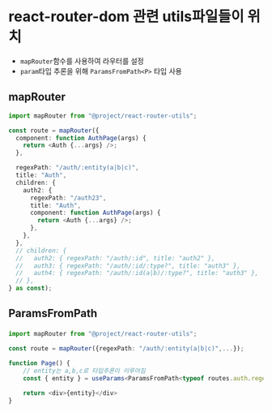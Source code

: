 # react-router-dom 관련 utils파일들이 위치

- `mapRouter`함수를 사용하여 라우터를 설정
- `param`타입 추론을 위해 `ParamsFromPath<P>` 타입 사용

## mapRouter

```typescript
import mapRouter from "@project/react-router-utils";

const route = mapRouter({
  component: function AuthPage(args) {
    return <Auth {...args} />;
  },

  regexPath: "/auth/:entity(a|b|c)",
  title: "Auth",
  children: {
    auth2: {
      regexPath: "/auth23",
      title: "Auth",
      component: function AuthPage(args) {
        return <Auth {...args} />;
      },
    },
  },
  // children: {
  //   auth2: { regexPath: "/auth/:id", title: "auth2" },
  //   auth3: { regexPath: "/auth/:id/:type?", title: "auth3" },
  //   auth4: { regexPath: "/auth/:id(a|b)/:type?", title: "auth3" },
  // },
} as const);
```

## ParamsFromPath<P>

```typescript
import mapRouter from "@project/react-router-utils";

const route = mapRouter({regexPath: "/auth/:entity(a|b|c)",...});

function Page() {
    // entity는 a,b,c로 타입추론이 이루어짐
    const { entity } = useParams<ParamsFromPath<typeof routes.auth.regexPath>>();

    return <div>{entity}</div>
}
```
